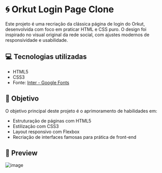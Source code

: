 # 🌀 Orkut Login Page Clone

Este projeto é uma recriação da clássica página de login do Orkut, desenvolvida com foco em praticar HTML e CSS puro. O design foi inspirado no visual original da rede social, com ajustes modernos de responsividade e usabilidade.

## 💻 Tecnologias utilizadas

- HTML5
- CSS3
- Fonte: [Inter - Google Fonts](https://fonts.google.com/specimen/Inter)

## 🎯 Objetivo

O objetivo principal deste projeto é o aprimoramento de habilidades em:

- Estruturação de páginas com HTML5
- Estilização com CSS3
- Layout responsivo com Flexbox
- Recriação de interfaces famosas para prática de front-end

## 📸 Preview

![image](https://github.com/user-attachments/assets/beb8b9dc-5294-4359-9a54-719bd94a0b2c)





